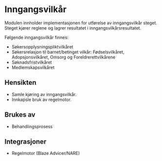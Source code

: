 # Inngangsvilkår

Modulen innholder implementasjonen for utførelse av inngangsvilkår steget. Steget kjører reglene og lagrer resultatet i inngangsvilkårsresultatet.

Følgende inngangsvilkår finnes:
* Søkersopplysningspliktvilkåret
* Søkersrelasjon til barnet/betinget vilkår: Fødselsvilkåret, Adopsjonsvilkåret, Omsorg og Foreldrerettvilkårene
* Søknadsfristvilkåret
* Medlemskapsvilkåret

## Hensikten

* Samle kjøring av inngangsvilkår.
* Innkapsle bruk av regelmotor.

## Brukes av

* Behandlingsprosess

## Integrasjoner

* Regelmotor (Blaze Advicer/NARE)


